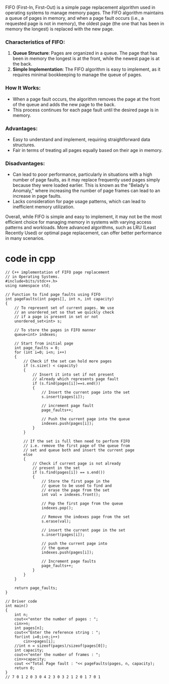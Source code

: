

FIFO (First-In, First-Out) is a simple page replacement algorithm used in operating systems to manage memory pages. The FIFO algorithm maintains a queue of pages in memory, and when a page fault occurs (i.e., a requested page is not in memory), the oldest page (the one that has been in memory the longest) is replaced with the new page.

### Characteristics of FIFO:

1. **Queue Structure**: Pages are organized in a queue. The page that has been in memory the longest is at the front, while the newest page is at the back.
2. **Simple Implementation**: The FIFO algorithm is easy to implement, as it requires minimal bookkeeping to manage the queue of pages.

### How It Works:
- When a page fault occurs, the algorithm removes the page at the front of the queue and adds the new page to the back.
- This process continues for each page fault until the desired page is in memory.

### Advantages:
- Easy to understand and implement, requiring straightforward data structures.
- Fair in terms of treating all pages equally based on their age in memory.

### Disadvantages:
- Can lead to poor performance, particularly in situations with a high number of page faults, as it may replace frequently used pages simply because they were loaded earlier. This is known as the "Belady's Anomaly," where increasing the number of page frames can lead to an increase in page faults.
- Lacks consideration for page usage patterns, which can lead to inefficient memory utilization.

Overall, while FIFO is simple and easy to implement, it may not be the most efficient choice for managing memory in systems with varying access patterns and workloads. More advanced algorithms, such as LRU (Least Recently Used) or optimal page replacement, can offer better performance in many scenarios.
# code in cpp

```
// C++ implementation of FIFO page replacement
// in Operating Systems.
#include<bits/stdc++.h>
using namespace std;

// Function to find page faults using FIFO
int pageFaults(int pages[], int n, int capacity)
{
	// To represent set of current pages. We use
	// an unordered_set so that we quickly check
	// if a page is present in set or not
	unordered_set<int> s;

	// To store the pages in FIFO manner
	queue<int> indexes;

	// Start from initial page
	int page_faults = 0;
	for (int i=0; i<n; i++)
	{
		// Check if the set can hold more pages
		if (s.size() < capacity)
		{
			// Insert it into set if not present
			// already which represents page fault
			if (s.find(pages[i])==s.end())
			{
				// Insert the current page into the set
				s.insert(pages[i]);

				// increment page fault
				page_faults++;

				// Push the current page into the queue
				indexes.push(pages[i]);
			}
		}

		// If the set is full then need to perform FIFO
		// i.e. remove the first page of the queue from
		// set and queue both and insert the current page
		else
		{
			// Check if current page is not already
			// present in the set
			if (s.find(pages[i]) == s.end())
			{
				// Store the first page in the
				// queue to be used to find and
				// erase the page from the set
				int val = indexes.front();

				// Pop the first page from the queue
				indexes.pop();

				// Remove the indexes page from the set
				s.erase(val);

				// insert the current page in the set
				s.insert(pages[i]);

				// push the current page into
				// the queue
				indexes.push(pages[i]);

				// Increment page faults
				page_faults++;
			}
		}
	}

	return page_faults;
}

// Driver code
int main()
{
	int n;
	cout<<"enter the number of pages : ";
	cin>>n;
	int pages[n];
	cout<<"Enter the reference string : ";
	for(int i=0;i<n;i++)
        cin>>pages[i];
	//int n = sizeof(pages)/sizeof(pages[0]);
	int capacity;
    cout<<"enter the number of frames : ";
	cin>>capacity;
	cout <<"Total Page fault : "<< pageFaults(pages, n, capacity);
	return 0;
}
// 7 0 1 2 0 3 0 4 2 3 0 3 2 1 2 0 1 7 0 1
```
